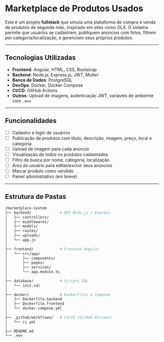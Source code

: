 # Marketplace de Produtos Usados

Este é um projeto **fullstack** que simula uma plataforma de compra e venda de produtos de segunda mão, inspirado em sites como OLX. O sistema permite que usuários se cadastrem, publiquem anúncios com fotos, filtrem por categoria/localização, e gerenciem seus próprios produtos.

---

## Tecnologias Utilizadas

- **Frontend**: Angular, HTML, CSS, Bootstrap
- **Backend**: Node.js, Express.js, JWT, Multer
- **Banco de Dados**: PostgreSQL
- **DevOps**: Docker, Docker Compose
- **CI/CD**: GitHub Actions
- **Outros**: Upload de imagens, autenticação JWT, variáveis de ambiente com `.env`

---

## Funcionalidades

- [ ] Cadastro e login de usuários
- [ ] Publicação de produtos com título, descrição, imagem, preço, local e categoria
- [ ] Upload de imagem para cada anúncio
- [ ] Visualização de todos os produtos cadastrados
- [ ] Filtro de busca por nome, categoria, localização
- [ ] Área do usuário para editar/excluir seus anúncios
- [ ] Marcar produto como vendido
- [ ] Painel administrativo (em breve)

---

## Estrutura de Pastas

```bash
/marketplace-system
├── backend/             # API Node.js + Express
│   ├── controllers/
│   ├── middlewares/
│   ├── models/
│   ├── routes/
│   ├── uploads/
│   └── app.js
│
├── frontend/            # Frontend Angular
│   └── src/app/
│       ├── components/
│       ├── pages/
│       ├── services/
│       └── app.module.ts
│
├── database/            # Scripts SQL
│   └── init.sql
│
├── docker/              # Dockerfiles e Compose
│   ├── Dockerfile.backend
│   ├── Dockerfile.frontend
│   └── docker-compose.yml
│
├── .github/workflows/   # CI/CD (GitHub Actions)
│   └── ci.yml
│
├── README.md
└── .env
